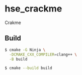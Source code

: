# hse_crackme
Crakme

## Build

```sh
$ cmake -G Ninja \
  -DCMAKE_CXX_COMPILER=clang++ \
  -B build

$ cmake --build build
```

